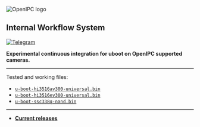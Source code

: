 ![OpenIPC logo][logo]

## Internal Workflow System

[![Telegram](https://openipc.org/images/telegram_button.svg)][telegram]

**Experimental continuous integration for uboot on OpenIPC supported cameras.**

---

Tested and working files:
  - [`u-boot-hi3516av300-universal.bin`](https://github.com/OpenIPC/distributor/releases/download/Build/u-boot-hi3516av300-universal.bin)
  - [`u-boot-hi3516ev300-universal.bin`](https://github.com/OpenIPC/distributor/releases/download/Build/u-boot-hi3516ev300-universal.bin)
  - [`u-boot-ssc338q-nand.bin`](https://github.com/OpenIPC/distributor/releases/download/Build/u-boot-ssc338q-nand.bin)

---

- **[Current releases](https://github.com/openipc/distributor/releases)**

[logo]: https://openipc.org/assets/openipc-logo-black.svg
[telegram]: https://t.me/OpenIPC
